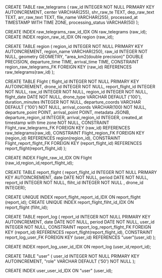 CREATE TABLE raw_telegrams (
	raw_id INTEGER NOT NULL PRIMARY KEY AUTOINCREMENT,
	center VARCHAR(255),
	shr_raw_te TEXT,
	dep_raw_text TEXT,
	arr_raw_text TEXT,
	file_name VARCHAR(255),
	processed_at TIMESTAMP WITH TIME ZONE,
	processing_status VARCHAR(50)
);

CREATE INDEX raw_telegrams_raw_id_IDX ON raw_telegrams (raw_id);
CREATE INDEX region_raw_id_IDX ON region (raw_id);



CREATE TABLE region (
	region_id INTEGER NOT NULL PRIMARY KEY AUTOINCREMENT,
	region_name VARCHAR(250),
	raw_id INTEGER NOT NULL,
	geometry GEOMETRY,
	"area_km2(double precision)" DOUBLE PRECISION,
	departure_time TIME,
	arrival_time TIME,
	CONSTRAINT region_raw_telegrams_FK FOREIGN KEY (raw_id) REFERENCES raw_telegrams(raw_id)
);



CREATE TABLE Flight (
	flight_id INTEGER NOT NULL PRIMARY KEY AUTOINCREMENT,
	drone_id INTEGER NOT NULL,
	report_flight_id INTEGER NOT NULL,
	raw_id INTEGER NOT NULL,
	region_id INTEGER NOT NULL,
	flight_date DATE NOT NULL,
	drone_type VARCHAR DEFAULT ('100'),
	duration_minutes INTEGER NOT NULL,
	departure_coords VARCHAR DEFAULT ('100') NOT NULL,
	arrival_coords VARCHAR(100) NOT NULL,
	departure_point POINT,
	arrival_point POINT,
	metadata JSONB,
	departure_region_id INTEGER,
	arrival_region_id INTEGER,
	created_at timestamp with time zone NOT NULL,
	CONSTRAINT Flight_raw_telegrams_FK FOREIGN KEY (raw_id) REFERENCES raw_telegrams(raw_id),
	CONSTRAINT Flight_region_FK FOREIGN KEY (region_id) REFERENCES region(region_id),
	CONSTRAINT Flight_report_flight_FK FOREIGN KEY (report_flight_id) REFERENCES report_flight(report_flight_id)
);

CREATE INDEX Flight_raw_id_IDX ON Flight (raw_id,region_id,report_flight_id);


CREATE TABLE report_flight (
	report_flight_id INTEGER NOT NULL PRIMARY KEY AUTOINCREMENT,
	date DATE NOT NULL,
	period DATE NOT NULL,
	report_id INTEGER NOT NULL,
	fliht_id INTEGER NOT NULL
, drone_id INTEGER);

CREATE UNIQUE INDEX report_flight_report_id_IDX ON report_flight (report_id);
CREATE UNIQUE INDEX report_flight_fliht_id_IDX ON report_flight (fliht_id);














CREATE TABLE report_log (
	report_id INTEGER NOT NULL PRIMARY KEY AUTOINCREMENT,
	date DATE NOT NULL,
	period DATE NOT NULL,
	user_id INTEGER NOT NULL,
	CONSTRAINT report_log_report_flight_FK FOREIGN KEY (report_id) REFERENCES report_flight(report_flight_id),
	CONSTRAINT report_log_user_FK FOREIGN KEY (user_id) REFERENCES "user"(user_id)
);

CREATE INDEX report_log_user_id_IDX ON report_log (user_id,report_id);





CREATE TABLE "user" (
	user_id INTEGER NOT NULL PRIMARY KEY AUTOINCREMENT,
	"role" VARCHAR DEFAULT ('50') NOT NULL
);

CREATE INDEX user_user_id_IDX ON "user" (user_id);

